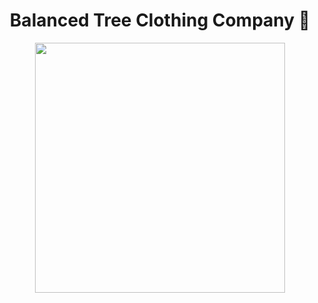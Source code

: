 <div align="center">
 <h1>Balanced Tree Clothing Company 🌋</h1>
</div>

<p align="center">
    <img src="https://8weeksqlchallenge.com/images/case-study-designs/7.png" width="400" height="400">
</p>

